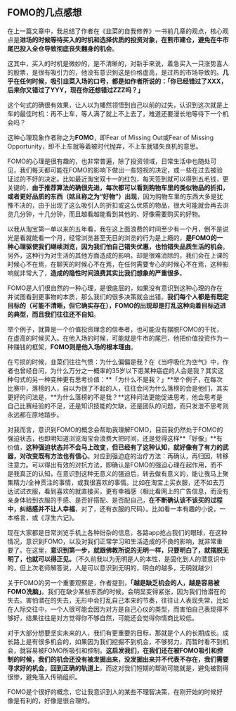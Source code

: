 ## FOMO的几点感想

在上一篇文章中，我总结了作者在《韭菜的自我修养》一书前几章的观点，核心观点是**进场的时候等待买入的时机和选择优质的投资对象，在熊市建仓，避免在牛市尾巴投入全仓导致彻底丧失翻身的机会**。

这其中，买入的时机是微妙的，是不清晰的，对新手来说，着急买入一只涨势喜人的股票，是很有吸引力的，他没有意识到这是价格虚高，是过热的市场导致的。**几乎在任何时候，吸引韭菜入场的口号，都是如作者所说的：「你已经错过了XXX，后来你又错过了YYY，现在你还想错过ZZZ吗？」**

这个句式的确很有效果，让人以为幡然领悟到自己以前的过失，认识到这次就是上车的最佳时机：再不上车，等人满了就上不上去了，难道还要漫长地等待下一个机会吗？

这种心理现象作者称之为**FOMO**，即Fear of Missing Out或Fear of Missing Opportunity，即不上车就等着被时代抛弃，不上车就错失良机的意思。

FOMO的心理是很有趣的，也非常普遍，除了投资领域，日常生活中也随处可见，我们每天都可能在FOMO的影响下做出一些短视的决定，或一些在过去被验证过的不好的决定。比如最近淘宝双十一的红包，每天签到就可以得到五毛钱，更关键的，**由于推荐算法的确很先进，每次都可以看到购物车里的类似物品的折扣，或者更好品质的东西（姑且称之为“好物”）出现**，因为购物车里的东西大多是犹豫不决的，由于出现了这么吸引人的折扣或这么优质的物品，很大可能就会再去浏览几分钟，十几分钟，而且越看越能看到其他的、好像需要购买的好物。

以我从淘宝第一单以来的五年看，我在这上面浪费的时间至少有一个月，倒不是说光是看就能看一个月，经常浏览甚至无目的浏览的行为是上瘾的，**是FOMO的一种心理驱使我们继续浏览，因为我们怕自己错失优惠，也怕错失品质生活的机会**。另外，这种行为对生活的其他方面造成的影响，却是很难消除的，我们会在上课的时候心不在焉，在聊天的时候心不在焉，在任何需要专心的时候心不在焉，这种影响就非常大了，**造成的隐性时间浪费其实比我们想象的严重很多**。

FOMO是人们很自然的一种心理，是很底层的，如果没有意识到这种心理的存在并试图看到更事物的本质，那么我们的很多决策就会出错。**我们每个人都是有既定目标的（可能不清晰，但它确实存在），FOMO的出现却是打乱这种向着目标迈进的典型，而且我们往往还不自知**。

举个例子，就算是一个价值投资理念的信奉者，也可能没有摆脱FOMO的干扰，在虚高的时候买入。在他入场的时候，可能就是牛市的尾巴，他把价值投资作为一种赚钱的框架，**FOMO则是他入场的根本理由**。

在亏损的时候，韭菜们往往气愤：为什么偏偏是我？在《当呼吸化为空气》中，作者也曾经自问，为什么万分之一概率的35岁以下患某种癌症的人会是我？其实这种句式的另一种变种更有思考价值：**「为什么不是我？」**举个例子，在每次比赛中，落榜的人，自以为很了不起的人，往往会问为什么落榜的会是他们，其实更好的问法是，**为什么落榜的不是我？**这种问法更能促进思考，他会思考是自己比赛经验的不足，还是知识技能的欠缺，还是团队的问题，而只发泄不思考则永远都在原地踏步。

对我而言，意识到FOMO的概念会帮助我理解FOMO，目前我仍然处于FOMO的强迫状态，也即明知道浏览淘宝会浪费大把时间，还是觉得这样**「好像」**有价值，**这种强迫状态并不会马上改变，但已经有了这种认知，就好像有了有力的武器，对改变既有方法也有信心**。对应到强迫症的治疗方法：再确认，再归因，转移注意力。可以得出有效的对抗方法，即确认是FOMO的强迫心理在起作用，而不是我真正的认知，在意识到这种无意义的强迫后，转去做有意义的，能让我马上聚集精力/全神贯注的事情，或我很喜欢的事情。比如在淘宝上买衣服，还不如去万达试试衣服，看到喜欢的就直接买，更有幸福感（相比看网上的广告信息，而没有亲身体验到衣服的手感、是否好搭配、是否配自己，**在不断确认该不该买的过程中，纠结感并不让人幸福**，对了，还有衣服的尺码）。比如看一本有趣的小说，一本格言，或《浮生六记》。

现在大家都是日常浏览手机上各种纷杂的信息，各路app抢占我们的眼球，在这种情况，意识到FOMO，以及对我们正常学习和生活造成的不良的影响，就非常重要了。在这里，**意识到第一步，就跟佛教所说的无明一样，只要明白了，就摆脱无明了，也就可以得正见。**（不久前我以为无明是人的本性，是固化到人的潜意识中的，但上次老师解答说，人是可以意识到无明的，明白的越多，无明就越少）

关于FOMO的另一个重要观察是，作者提到，**「越是缺乏机会的人，越是容易被FOMO洗脑」**。我们在缺少某些东西的时候，会明显变得紧张，因为我们怕潜在的失去。害怕潜在的失去，无形中会打乱自己本来的节奏，往往让人表现失常，比如在人际交往中，一个人很可能会因为对方是自己心仪的类型，而害怕自己表现得不够好，结果往往是对方觉得你不够自然，可能还会觉得你情商比较低。

对于大部分想要坚实未来的人，我们有更重要的目标，那就是个人的长期成长。成长路上是有很多机会的，如果因为我们挖掘不到机会，不够努力，而暂时看不到机会，就容易被FOMO所吸引和控制。**这启发我们，在我们还在被FOMO吸引和控制的时候，我们的机会还没有被发掘出来，没发掘出来并不代表不存在，我们需要寻求好的机会，回到正确的轨道上**，而这对我们短期的帮助可能就是，避免被割得很惨，避免落入传销组织。

FOMO是个很好的概念，它让我意识到人的某些不理智决策，在刚开始的时候好像是有利的，好像是很合理的。